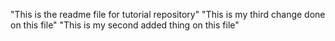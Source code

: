 "This is the readme file for tutorial repository"
"This is my third change done on this file"
"This is my second added thing on this file"